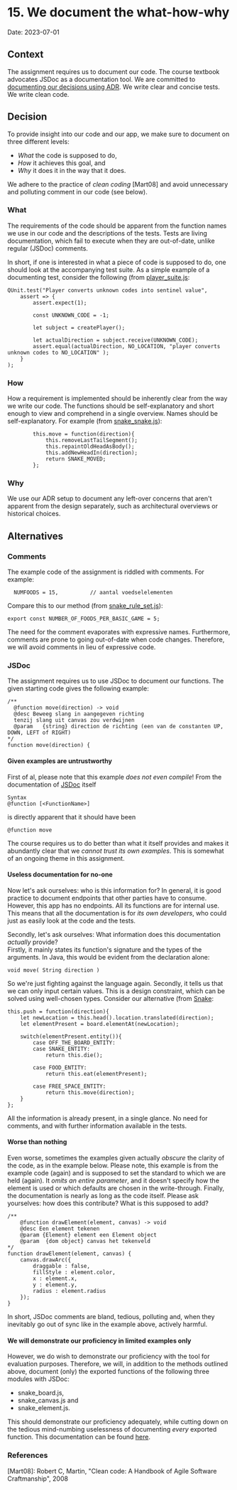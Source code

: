 # 15. We document the what-how-why

Date: 2023-07-01

## Context

The assignment requires us to document our code. The course textbook advocates JSDoc as a documentation tool. We are committed to [documenting our decisions using ADR](./0002-keep-architectural-decision-records.md). We write clear and concise tests. We write clean code. 

## Decision

To provide insight into our code and our app, we make sure to document on three different levels: 
* _What_ the code is supposed to do,
* _How_ it achieves this goal, and
* _Why_ it does it in the way that it does.

We adhere to the practice of _clean coding_ [Mart08] and avoid unnecessary and polluting comment in our code (see below).

### What

The requirements of the code should be apparent from the function names we use in our code and the descriptions of the tests. Tests are living documentation, which fail to execute when they are out-of-date, unlike regular (JSDoc) comments.

In short, if one is interested in what a piece of code is supposed to do, one should look at the accompanying test suite. As a simple example of a documenting test, consider the following (from [player_suite.js](../../test/player_suite.js):

    QUnit.test("Player converts unknown codes into sentinel value",
        assert => {
            assert.expect(1);
    
            const UNKNOWN_CODE = -1;
    
            let subject = createPlayer();
    
            let actualDirection = subject.receive(UNKNOWN_CODE);
            assert.equal(actualDirection, NO_LOCATION, "player converts unknown codes to NO_LOCATION" );
        }
    );


### How

How a requirement is implemented should be inherently clear from the way we write our code. The functions should be self-explanatory and short enough to view and comprehend in a single overview. Names should be self-explanatory. For example (from [snake_snake.js](../../web/snake_snake.js)):


			this.move = function(direction){
				this.removeLastTailSegment();
				this.repaintOldHeadAsBody();
				this.addNewHeadIn(direction);
				return SNAKE_MOVED;
			};



### Why

We use our ADR setup to document any left-over concerns that aren't apparent from the design separately, such as architectural overviews or historical choices. 


## Alternatives

### Comments

The example code of the assignment is riddled with comments. For example:

      NUMFOODS = 15,          // aantal voedselelementen       
    
Compare this to our method (from [snake_rule_set.js](../../web/snake_rule_set.js)):

    export const NUMBER_OF_FOODS_PER_BASIC_GAME = 5;

The need for the comment evaporates with expressive names. Furthermore, comments are prone to going out-of-date when code changes. Therefore, we will avoid comments in lieu of expressive code.


### JSDoc

The assignment requires us to use JSDoc to document our functions. The given starting code gives the following example:
    
	/**
	  @function move(direction) -> void
	  @desc Beweeg slang in aangegeven richting
	  tenzij slang uit canvas zou verdwijnen  
	  @param   {string} direction de richting (een van de constanten UP, DOWN, LEFT of RIGHT)
	*/
	function move(direction) {


#### Given examples are untrustworthy

First of al, please note that this example _does not even compile_! 
From the documentation of [JSDoc](https://jsdoc.app/tags-function.html) itself

	Syntax
	@function [<FunctionName>]

is directly apparent that it should have been

	@function move

The course requires us to do better than what it itself provides
and makes it abundantly clear that we _cannot trust its own examples_.
This is somewhat of an ongoing theme in this assignment. 


#### Useless documentation for no-one

Now let's ask ourselves: who is this information for? 
In general, it is good practice to document endpoints that other parties have to consume.
However, this app has no endpoints. 
All its functions are for internal use. 
This means that all the documentation is for _its own developers_, who could just as easily look at the code and the tests.

Secondly, let's ask ourselves: What information does this documentation _actually_ provide? \
Firstly, it mainly states its function's signature and the types of the arguments. In Java, this would be evident from the declaration alone:
    
	void move( String direction )

So we're just fighting against the language again. Secondly, it tells us that we can only input certain values. 
This is a design constraint, which can be solved using well-chosen types.
Consider our alternative (from [Snake](../../web/snake_snake.js):


	this.push = function(direction){
		let newLocation = this.head().location.translated(direction);
		let elementPresent = board.elementAt(newLocation);
	
		switch(elementPresent.entity()){
			case OFF_THE_BOARD_ENTITY:
			case SNAKE_ENTITY:
				return this.die();
	
			case FOOD_ENTITY:
				return this.eat(elementPresent);
	
			case FREE_SPACE_ENTITY:
				return this.move(direction);
		}
	};

All the information is already present, in a single glance. No need for comments, and with further information available in the tests.     


#### Worse than nothing

Even worse, sometimes the examples given actually *obscure* the clarity of the code, as in the example below.
Please note,
this example is from the example code (again) and is supposed to set the standard to which we are held (again). 
It _omits an entire parameter_, and it doesn't specify how the element is used or which defaults are chosen in the write-through. 
Finally, the documentation is nearly as long as the code itself.
Please ask yourselves: how does this contribute? What is this supposed to add?

	/**
		@function drawElement(element, canvas) -> void
		@desc Een element tekenen
		@param {Element} element een Element object
		@param  {dom object} canvas het tekenveld
	*/
	function drawElement(element, canvas) {
		canvas.drawArc({
			draggable : false,
			fillStyle : element.color,
			x : element.x,
			y : element.y,
			radius : element.radius
		});
	}

In short, JSDoc comments are bland, tedious, polluting and, when they inevitably go out of sync like in the example above, actively harmful.


#### We will demonstrate our proficiency in limited examples only

However, we do wish to demonstrate our proficiency with the tool for evaluation purposes. 
Therefore, we will, in addition to the methods outlined above, document (only) the exported functions of the following three modules with JSDoc:

* snake_board.js,
* snake_canvas.js and
* snake_element.js.

This should demonstrate our proficiency adequately, while cutting down on the tedious mind-numbing uselessness of documenting *every* exported function. 
This documentation can be found [here](../jsdoc/index.html).

### References

[Mart08]: Robert C, Martin, "Clean code: A Handbook of Agile Software Craftmanship", 2008 
